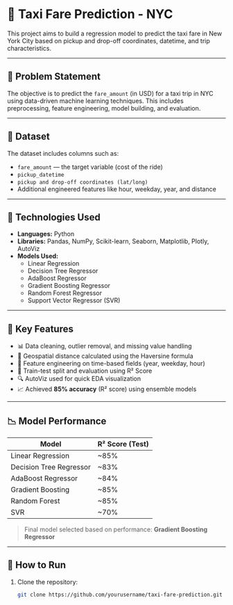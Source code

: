 # 🚕 Taxi Fare Prediction - NYC

This project aims to build a regression model to predict the taxi fare in New York City based on pickup and drop-off coordinates, datetime, and trip characteristics.

---

## 🧠 Problem Statement

The objective is to predict the `fare_amount` (in USD) for a taxi trip in NYC using data-driven machine learning techniques. This includes preprocessing, feature engineering, model building, and evaluation.

---

## 📁 Dataset

The dataset includes columns such as:

- `fare_amount` — the target variable (cost of the ride)
- `pickup_datetime`
- `pickup and drop-off coordinates (lat/long)`
- Additional engineered features like hour, weekday, year, and distance

---

## 🔧 Technologies Used

- **Languages:** Python
- **Libraries:** Pandas, NumPy, Scikit-learn, Seaborn, Matplotlib, Plotly, AutoViz
- **Models Used:**
  - Linear Regression
  - Decision Tree Regressor
  - AdaBoost Regressor
  - Gradient Boosting Regressor
  - Random Forest Regressor
  - Support Vector Regressor (SVR)

---

## 🚀 Key Features

- 📊 Data cleaning, outlier removal, and missing value handling
- 🧭 Geospatial distance calculated using the Haversine formula
- 📅 Feature engineering on time-based fields (year, weekday, hour)
- 🧪 Train-test split and evaluation using R² Score
- 🔍 AutoViz used for quick EDA visualization
- 📈 Achieved **85% accuracy** (R² score) using ensemble models

---

## 📉 Model Performance

| Model                   | R² Score (Test) |
|------------------------|-----------------|
| Linear Regression       | ~85%            |
| Decision Tree Regressor | ~83%            |
| AdaBoost Regressor      | ~84%            |
| Gradient Boosting       | ~85%            |
| Random Forest           | ~85%            |
| SVR                     | ~70%            |

> Final model selected based on performance: **Gradient Boosting Regressor**

---

## 📌 How to Run

1. Clone the repository:
   ```bash
   git clone https://github.com/yourusername/taxi-fare-prediction.git
